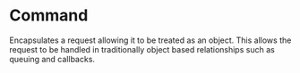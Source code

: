# Command
Encapsulates a request allowing it to be treated as
an object. This allows the request to be handled
in traditionally object based relationships such as
queuing and callbacks.
